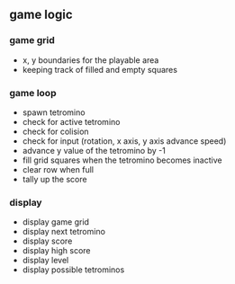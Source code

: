 ## game logic
### game grid
- x, y boundaries for the playable area 
- keeping track of filled and empty squares
### game loop
- spawn tetromino
- check for active tetromino 
- check for colision
- check for input (rotation, x axis, y axis advance speed)
- advance y value of the tetromino by -1
- fill grid squares when the tetromino becomes inactive 
- clear row when full
- tally up the score
### display
- display game grid
- display next tetromino
- display score
- display high score
- display level
- display possible tetrominos
